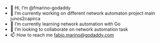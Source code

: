 - 👋 Hi, I’m @fmarino-godaddy
- 👀 I’m currently working on different network automaton project main junos2capirca
- 🌱 I’m currently learning network automation with Go
- 💞️ I’m looking to collaborate on network automation task
- 📫 How to reach me fabio.marino@godaddy.com

<!---
fmarino-godaddy/fmarino-godaddy is a ✨ special ✨ repository because its `README.md` (this file) appears on your GitHub profile.
You can click the Preview link to take a look at your changes.
--->
